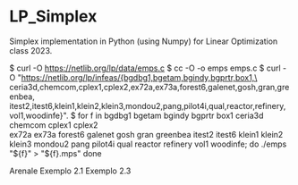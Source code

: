 # LP_Simplex
Simplex implementation in Python (using Numpy) for Linear Optimization class 2023.

$ curl -O https://netlib.org/lp/data/emps.c
$ cc -O -o emps emps.c
$ curl -O "https://netlib.org/lp/infeas/{bgdbg1,bgetam,bgindy,bgprtr,box1,\
ceria3d,chemcom,cplex1,cplex2,ex72a,ex73a,forest6,galenet,gosh,gran,greenbea,\
itest2,itest6,klein1,klein2,klein3,mondou2,pang,pilot4i,qual,reactor,refinery,\
vol1,woodinfe}".
$ for f in bgdbg1 bgetam bgindy bgprtr box1 ceria3d chemcom cplex1 cplex2 \
   ex72a ex73a forest6 galenet gosh gran greenbea itest2 itest6 klein1 klein2 \
   klein3 mondou2 pang pilot4i qual reactor refinery vol1 woodinfe; do
   ./emps "${f}" > "${f}.mps"
done

Arenale
Exemplo 2.1
Exemplo 2.3